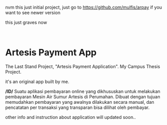 nvm this just initial project, just go to https://github.com/mulfis/arpay if you want to see newer version

this just graves now

<br>

# Artesis Payment App
The Last Stand Project, "Artesis Payment Application". My Campus Thesis Project.

it's an original app built by me.

**/ID/**
Suatu aplikasi pembayaran online yang dikhususkan untuk melakukan pembayaran Mesin Air Sumur Artesis di Perumahan.
Dibuat dengan tujuan memudahkan pembayaran yang awalnya dilakukan secara manual, dan pencatatan per transaksi yang transparan bisa dilihat oleh pembayar.

other info and instruction about application will updated soon..

